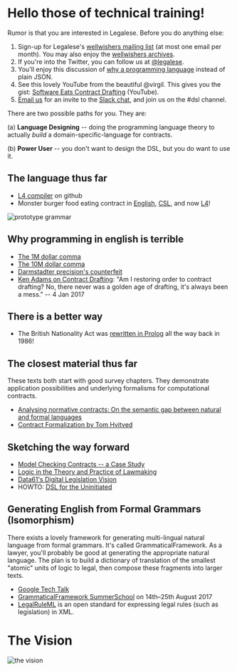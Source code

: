 # Hello those of technical training!

Rumor is that you are interested in Legalese.  Before you do anything else:

1. Sign-up for Legalese's [wellwishers mailing list](http://wellwishers.lists.legalese.com) (at most one email per month).  You may also enjoy the [wellwishers archives](https://groups.google.com/a/lists.legalese.com/forum/#%21forum/wellwishers).
2. If you're into the Twitter, you can follow us at [@legalese](http://twitter.com/legalese).
3. You'll enjoy this discussion of [why a programming language](https://medium.com/@Legalese/code-is-law-is-code-4492c864f33f) instead of plain JSON.
4. See this lovely YouTube from the beautiful @virgil.  This gives you the gist: [Software Eats Contract Drafting](https://www.youtube.com/watch?v=mdcM4ZfSyPE&t=1553s&list=PL9iS6Wx384eJoSVUmIy8xrF-h9bLPqggZ&index=2) (YouTube).
5. [Email us](mailto:collective@legalese.com) for an invite to the [Slack chat](http://slack.legalese.com), and join us on the #dsl channel.


There are two possible paths for you.  They are:

(a) **Language Designing** -- doing the programming language theory to actually _build_ a domain-specific-language for contracts.

(b) **Power User** -- you don't want to design the DSL, but you do want to use it.

## The language thus far
* [L4 compiler](https://github.com/legalese/legalese-compiler/) on github
* Monster burger food eating contract in [English](https://github.com/legalese/legalese-compiler/blob/master/sandbox6/monsterburger/README.org#gauntlets-version), [CSL](https://github.com/legalese/legalese-compiler/blob/master/sandbox6/monsterburger/burger1.csl), and now [L4](https://github.com/legalese/legalese-compiler/blob/master/sandbox6/monsterburger/burger1.l4)!

![prototype grammar](https://dl.dropboxusercontent.com/u/3308162/legalese--L4spec.png "the spec")

## Why programming in english is terrible
* [The 1M dollar comma](http://www.nytimes.com/2006/10/25/business/worldbusiness/25comma.html)
* [The 10M dollar comma](http://www.newyorker.com/culture/culture-desk/a-few-words-about-that-ten-million-dollar-serial-comma)
* [Darmstadter precision's counterfeit](https://dl.dropboxusercontent.com/u/3308162/darmstadter%20precision's%20counterfeit%2025758526.pdf)
* [Ken Adams on Contract Drafting](https://twitter.com/KonciseD/status/816827816125677568): "Am I restoring order to contract drafting? No, there never was a golden age of drafting, it's always been a mess." -- 4 Jan 2017

## There is a better way
* The British Nationality Act was [rewritten in Prolog](http://opim.wharton.upenn.edu/~sok/papers/s/p370-sergot.pdf]) all the way back in 1986!

## The closest material thus far

These texts both start with good survey chapters. They demonstrate application possibilities and underlying formalisms for computational contracts.

* [Analysing normative contracts: On the semantic gap between natural and formal languages](https://gupea.ub.gu.se/bitstream/2077/40725/1/gupea_2077_40725_1.pdf)
* [Contract Formalization by Tom Hvitved](https://drive.google.com/open?id=0BxOaYa8pqqSwbl9GMWtwVU5HSFU)

## Sketching the way forward

* [Model Checking Contracts -- a Case Study](http://lara.epfl.ch/w/_media/contractlanguage.pdf)
* [Logic in the Theory and Practice of Lawmaking](https://dl.dropboxusercontent.com/u/3308162/Logic%20in%20the%20Theory%20and%20Practice%20of%20Lawmaking.pdf)
* [Data61's Digital Legislation Vision](http://digital-legislation.net/)
* HOWTO: [DSL for the Uninitiated](https://cacm.acm.org/magazines/2011/7/109910-dsl-for-the-uninitiated/fulltext)

## Generating English from Formal Grammars (Isomorphism)
There exists a lovely framework for generating multi-lingual natural language from formal grammars.  It's called GrammaticalFramework.  As a lawyer, you'll probably be good at generating the appropriate natural language. The plan is to build a dictionary of translation of the smallest "atomic" units of logic to legal, then compose these fragments into larger texts.
* [Google Tech Talk](https://www.youtube.com/watch?v=x1LFbDQhbso)
* [GrammaticalFramework SummerSchool](http://school.grammaticalframework.org/2017/) on 14th–25th August 2017
* [LegalRuleML](https://www.oasis-open.org/committees/legalruleml/) is an open standard for expressing legal rules (such as legislation) in XML.


# The Vision
![the vision](https://dl.dropboxusercontent.com/u/3308162/legalese-vision.png "The Vision")


